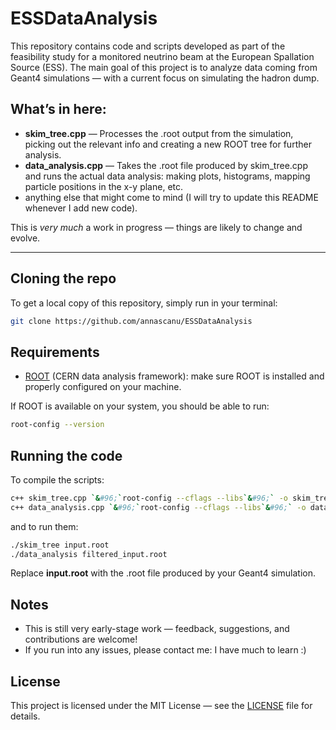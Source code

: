 # ESSDataAnalysis

This repository contains code and scripts developed as part of the feasibility study for a monitored neutrino beam at the European Spallation Source (ESS). The main goal of this project is to analyze data coming from Geant4 simulations — with a current focus on simulating the hadron dump.

## What’s in here:
- **skim_tree.cpp** — Processes the .root output from the simulation, picking out the relevant info and creating a new ROOT tree for further analysis.
- **data_analysis.cpp** — Takes the .root file produced by skim_tree.cpp and runs the actual data analysis: making plots, histograms, mapping particle positions in the x-y plane, etc.
- anything else that might come to mind (I will try to update this README whenever I add new code).

This is _very much_ a work in progress — things are likely to change and evolve.

---

## Cloning the repo

To get a local copy of this repository, simply run in your terminal:
```bash
git clone https://github.com/annascanu/ESSDataAnalysis
```

## Requirements
- [ROOT](https://root.cern/) (CERN data analysis framework): make sure ROOT is installed and properly configured on your machine.

If ROOT is available on your system, you should be able to run:
```bash
root-config --version
```

## Running the code

To compile the scripts:
```bash
c++ skim_tree.cpp `&#96;`root-config --cflags --libs`&#96;` -o skim_tree
c++ data_analysis.cpp `&#96;`root-config --cflags --libs`&#96;` -o data_analysis
```

and to run them:
```bash
./skim_tree input.root 
./data_analysis filtered_input.root
```

Replace **input.root** with the .root file produced by your Geant4 simulation.

## Notes
- This is still very early-stage work — feedback, suggestions, and contributions are welcome!
- If you run into any issues, please contact me: I have much to learn :)

## License
This project is licensed under the MIT License — see the [LICENSE](https://github.com/annascanu/ESSDataAnalysis/blob/main/LICENSE) file for details.